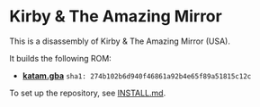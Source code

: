 # Kirby & The Amazing Mirror

This is a disassembly of Kirby & The Amazing Mirror (USA).

It builds the following ROM:

* [**katam.gba**](https://datomatic.no-intro.org/index.php?page=show_record&s=23&n=1692) `sha1: 274b102b6d940f46861a92b4e65f89a51815c12c`

To set up the repository, see [INSTALL.md](INSTALL.md).

